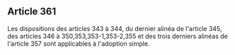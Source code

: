 Article 361
----
Les dispositions des articles 343 à 344, du dernier alinéa de l'article 345, des
articles 346 à 350,353,353-1,353-2,355 et des trois derniers alinéas de
l'article 357 sont applicables à l'adoption simple.
